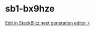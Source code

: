# sb1-bx9hze

[Edit in StackBlitz next generation editor ⚡️](https://stackblitz.com/~/github.com/gehrjruru/sb1-bx9hze)